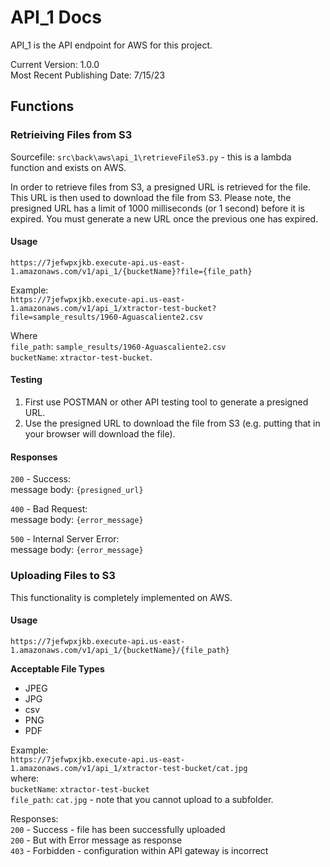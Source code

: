 # API_1 Docs

API_1 is the API endpoint for AWS for this project. 

Current Version: 1.0.0\
Most Recent Publishing Date: 7/15/23

## Functions
### Retrieiving Files from S3 
Sourcefile: `src\back\aws\api_1\retrieveFileS3.py` - this is a lambda function and exists on AWS. 

In order to retrieve files from S3, a presigned URL is retrieved for the file. This URL is then used to download the file from S3. Please note, the presigned URL has a limit of 1000 milliseconds (or 1 second) before it is expired. You must generate a new URL once the previous one has expired.

#### Usage

`https://7jefwpxjkb.execute-api.us-east-1.amazonaws.com/v1/api_1/{bucketName}?file={file_path}`

Example:\
`https://7jefwpxjkb.execute-api.us-east-1.amazonaws.com/v1/api_1/xtractor-test-bucket?file=sample_results/1960-Aguascaliente2.csv`

Where\
`file_path`: `sample_results/1960-Aguascaliente2.csv`\
`bucketName`:  `xtractor-test-bucket`.

#### Testing
1. First use POSTMAN or other API testing tool to generate a presigned URL.
2. Use the presigned URL to download the file from S3 (e.g. putting that in your browser will download the file).

#### Responses

`200` - Success:\
message body: `{presigned_url}`

`400` - Bad Request:\
message body: `{error_message}`

`500` - Internal Server Error:\
message body: `{error_message}`

### Uploading Files to S3
This functionality is completely implemented on AWS. 

#### Usage

`https://7jefwpxjkb.execute-api.us-east-1.amazonaws.com/v1/api_1/{bucketName}/{file_path}`

**Acceptable File Types**
- JPEG
- JPG
- csv
- PNG
- PDF

Example:\
`https://7jefwpxjkb.execute-api.us-east-1.amazonaws.com/v1/api_1/xtractor-test-bucket/cat.jpg`
\
where:\
`bucketName`:  `xtractor-test-bucket`\
`file_path`: `cat.jpg` - note that you cannot upload to a subfolder.

Responses:\
`200` - Success - file has been successfully uploaded\
`200` - But with Error message as response\
`403` - Forbidden - configuration within API gateway is incorrect

